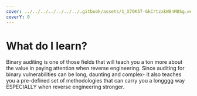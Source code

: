 ```yaml
---
cover: ../../../../../../../.gitbook/assets/1_X7OK5T-GkCrtzxkW8nM8Sg.webp
coverY: 0
---
```


# What do I learn?

Binary auditing is one of those fields that will teach you a ton more about the value in paying attention when reverse engineering. Since auditing for binary vulnerabilities can be long, daunting and complex- it also teaches you a pre-defined set of methodologies that can carry you a longggg way ESPECIALLY when reverse engineering stronger.&#x20;
